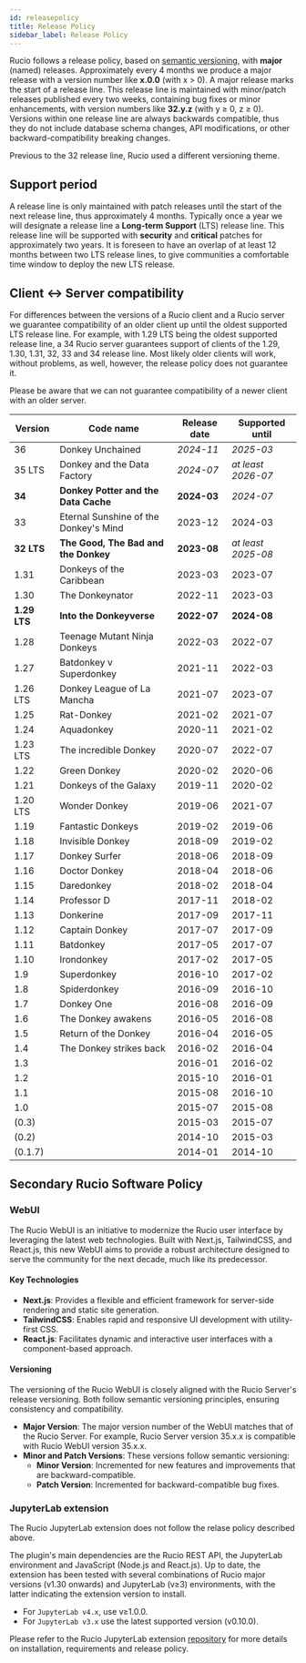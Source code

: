 ```yaml
---
id: releasepolicy
title: Release Policy
sidebar_label: Release Policy
---
```


Rucio follows a release policy, based on [semantic versioning](https://semver.org),
with **major** (named) releases. Approximately
every 4 months we produce a major release with a version number like **x.0.0**
(with x > 0). A major release marks the start of a release line. This release
line is maintained with minor/patch releases published every two weeks,
containing bug fixes or minor enhancements,
with version numbers like **32.y.z** (with y &ge; 0, z &ge; 0). Versions within
one release line are always backwards compatible, thus they do not include
database schema changes, API modifications, or other backward-compatibility
breaking changes.

Previous to the 32 release line, Rucio used a different versioning theme.

## Support period

A release line is only maintained with patch releases until the start of the
next release line, thus approximately 4 months. Typically once a year we will
designate a release line a **Long-term Support** (LTS) release line. This
release line will be supported with **security** and **critical** patches for
approximately two years. It is foreseen to have an overlap of at least 12 months
between two LTS release lines, to give communities a comfortable time window to
deploy the new LTS release.

## Client &harr; Server compatibility

For differences between the versions of a Rucio client and a Rucio server we guarantee
compatibility of an older client up until the oldest supported LTS release line.
For example, with 1.29 LTS being the oldest supported release line, a 34 Rucio server
guarantees support of clients of the 1.29, 1.30, 1.31, 32, 33 and 34 release line. Most likely
older clients will work, without problems, as well, however, the release policy does not
guarantee it.

Please be aware that we can not guarantee compatibility of a newer client with an older
server.

| Version         | Code name                                 | Release date   | Supported until      |
| --------------- | ----------------------------------------- | -------------- | -------------------- |
| 36              | Donkey Unchained                          | _2024-11_      | _2025-03_            |
| 35 LTS          | Donkey and the Data Factory               | _2024-07_      | _at least 2026-07_   |
| **34**          | **Donkey Potter and the Data Cache**      | **2024-03**    | _2024-07_            |
| 33              | Eternal Sunshine of the Donkey's Mind     | 2023-12        | 2024-03              |
| **32 LTS**      | **The Good, The Bad and the Donkey**      | **2023-08**    | _at least 2025-08_   |
| 1.31            | Donkeys of the Caribbean                  | 2023-03        | 2023-07              |
| 1.30            | The Donkeynator                           | 2022-11        | 2023-03              |
| **1.29 LTS**    | **Into the Donkeyverse**                  | **2022-07**    | **2024-08**          |
| 1.28            | Teenage Mutant Ninja Donkeys              | 2022-03        | 2022-07              |
| 1.27            | Batdonkey v Superdonkey                   | 2021-11        | 2022-03              |
| 1.26 LTS        | Donkey League of La Mancha                | 2021-07        | 2023-07              |
| 1.25            | Rat-Donkey                                | 2021-02        | 2021-07              |
| 1.24            | Aquadonkey                                | 2020-11        | 2021-02              |
| 1.23 LTS        | The incredible Donkey                     | 2020-07        | 2022-07              |
| 1.22            | Green Donkey                              | 2020-02        | 2020-06              |
| 1.21            | Donkeys of the Galaxy                     | 2019-11        | 2020-02              |
| 1.20 LTS        | Wonder Donkey                             | 2019-06        | 2021-07              |
| 1.19            | Fantastic Donkeys                         | 2019-02        | 2019-06              |
| 1.18            | Invisible Donkey                          | 2018-09        | 2019-02              |
| 1.17            | Donkey Surfer                             | 2018-06        | 2018-09              |
| 1.16            | Doctor Donkey                             | 2018-04        | 2018-06              |
| 1.15            | Daredonkey                                | 2018-02        | 2018-04              |
| 1.14            | Professor D                               | 2017-11        | 2018-02              |
| 1.13            | Donkerine                                 | 2017-09        | 2017-11              |
| 1.12            | Captain Donkey                            | 2017-07        | 2017-09              |
| 1.11            | Batdonkey                                 | 2017-05        | 2017-07              |
| 1.10            | Irondonkey                                | 2017-02        | 2017-05              |
| 1.9             | Superdonkey                               | 2016-10        | 2017-02              |
| 1.8             | Spiderdonkey                              | 2016-09        | 2016-10              |
| 1.7             | Donkey One                                | 2016-08        | 2016-09              |
| 1.6             | The Donkey awakens                        | 2016-05        | 2016-08              |
| 1.5             | Return of the Donkey                      | 2016-04        | 2016-05              |
| 1.4             | The Donkey strikes back                   | 2016-02        | 2016-04              |
| 1.3             |                                           | 2016-01        | 2016-02              |
| 1.2             |                                           | 2015-10        | 2016-01              |
| 1.1             |                                           | 2015-08        | 2016-10              |
| 1.0             |                                           | 2015-07        | 2015-08              |
| (0.3)           |                                           | 2015-03        | 2015-07              |
| (0.2)           |                                           | 2014-10        | 2015-03              |
| (0.1.7)         |                                           | 2014-01        | 2014-10              |

## Secondary Rucio Software Policy

### WebUI

The Rucio WebUI is an initiative to modernize the Rucio user interface by
leveraging the latest web technologies. Built with Next.js, TailwindCSS, and
React.js, this new WebUI aims to provide a robust architecture designed to
serve the community for the next decade, much like its predecessor.

#### Key Technologies

- **Next.js**: Provides a flexible and efficient framework for server-side
  rendering and static site generation.
- **TailwindCSS**: Enables rapid and responsive UI development with
  utility-first CSS.
- **React.js**: Facilitates dynamic and interactive user interfaces with a
  component-based approach.

#### Versioning

The versioning of the Rucio WebUI is closely aligned with the Rucio Server's
release versioning. Both follow semantic versioning principles, ensuring
consistency and compatibility.

- **Major Version**: The major version number of the WebUI matches that of the
  Rucio Server. For example, Rucio Server version 35.x.x is compatible with
  Rucio WebUI version 35.x.x.
- **Minor and Patch Versions**: These versions follow semantic versioning:
   - **Minor Version**: Incremented for new features and improvements that are
     backward-compatible.
   - **Patch Version**: Incremented for backward-compatible bug fixes.

### JupyterLab extension

The Rucio JupyterLab extension does not follow the relase policy described
above.

The plugin's main dependencies are the Rucio REST API, the JupyterLab environment
and JavaScript (Node.js and React.js). Up to date, the extension has been
tested with several combinations of Rucio major versions (v1.30 onwards) and
JupyterLab (v&GreaterEqual;3) environments, with the latter indicating the
extension version to install.

- For `JupyterLab v4.x`, use v&GreaterEqual;1.0.0.
- For `JupyterLab v3.x` use the latest supported version (v0.10.0).

Please refer to the Rucio JupyterLab extension [repository](
https://github.com/rucio/jupyterlab-extension) for more details on
installation, requirements and release policy.
